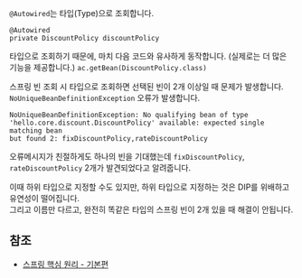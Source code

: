 ```@Autowired```는 타입(Type)으로 조회합니다.
```
@Autowired
private DiscountPolicy discountPolicy
```

타입으로 조회하기 때문에, 마치 다음 코드와 유사하게 동작합니다. (실제로는 더 많은 기능을 제공합니다.)
```ac.getBean(DiscountPolicy.class)```

스프링 빈 조회 시 타입으로 조회하면 선택된 빈이 2개 이상일 때 문제가 발생합니다.   
```NoUniqueBeanDefinitionException``` 오류가 발생합니다.
```
NoUniqueBeanDefinitionException: No qualifying bean of type 
'hello.core.discount.DiscountPolicy' available: expected single matching bean 
but found 2: fixDiscountPolicy,rateDiscountPolicy
```

오류메시지가 친절하게도 하나의 빈을 기대했는데 ```fixDiscountPolicy```, ```rateDiscountPolicy``` 2개가 발견되었다고 알려줍니다.

이때 하위 타입으로 지정할 수도 있지만, 하위 타입으로 지정하는 것은 DIP를 위배하고 유연성이 떨어집니다.   
그리고 이름만 다르고, 완전히 똑같은 타입의 스프링 빈이 2개 있을 때 해결이 안됩니다.   

## 참조
* [스프링 핵심 원리 - 기본편](https://www.inflearn.com/course/%EC%8A%A4%ED%94%84%EB%A7%81-%ED%95%B5%EC%8B%AC-%EC%9B%90%EB%A6%AC-%EA%B8%B0%EB%B3%B8%ED%8E%B8/dashboard)